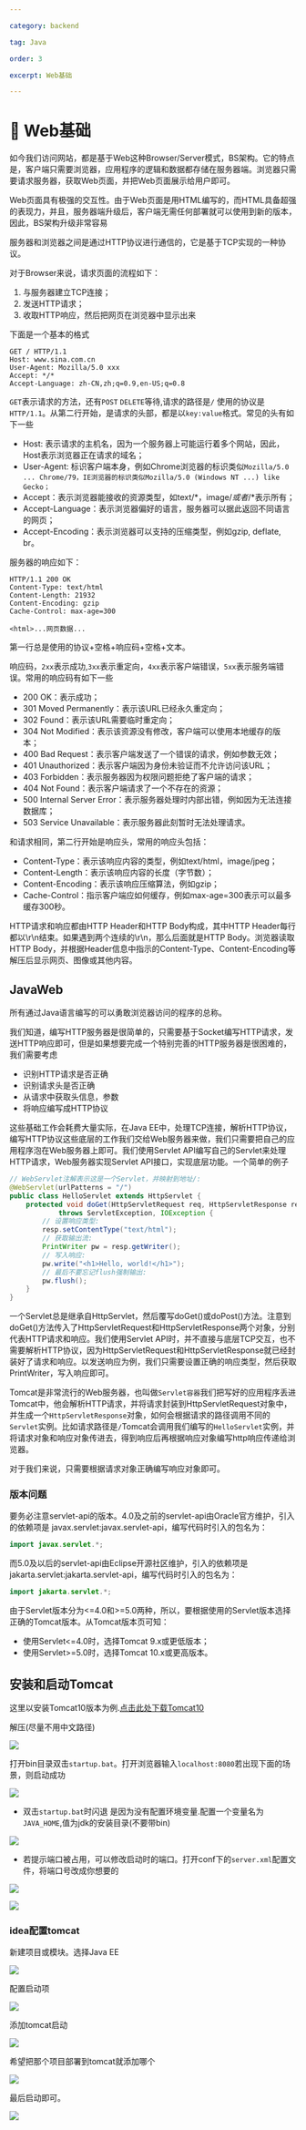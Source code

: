 ```yaml
---

category: backend

tag: Java

order: 3

excerpt: Web基础

---
```

# :frog: Web基础

如今我们访问网站，都是基于Web这种Browser/Server模式，BS架构。它的特点是，客户端只需要浏览器，应用程序的逻辑和数据都存储在服务器端。浏览器只需要请求服务器，获取Web页面，并把Web页面展示给用户即可。

Web页面具有极强的交互性。由于Web页面是用HTML编写的，而HTML具备超强的表现力，并且，服务器端升级后，客户端无需任何部署就可以使用到新的版本，因此，BS架构升级非常容易

服务器和浏览器之间是通过HTTP协议进行通信的，它是基于TCP实现的一种协议。

对于Browser来说，请求页面的流程如下：

1. 与服务器建立TCP连接；
2. 发送HTTP请求；
3. 收取HTTP响应，然后把网页在浏览器中显示出来

下面是一个基本的格式
```
GET / HTTP/1.1
Host: www.sina.com.cn
User-Agent: Mozilla/5.0 xxx
Accept: */*
Accept-Language: zh-CN,zh;q=0.9,en-US;q=0.8
```

`GET`表示请求的方法，还有`POST` `DELETE`等待,请求的路径是`/` 使用的协议是`HTTP/1.1`。从第二行开始，是请求的头部，都是以`key:value`格式。常见的头有如下一些
- Host: 表示请求的主机名，因为一个服务器上可能运行着多个网站，因此，Host表示浏览器正在请求的域名；
- User-Agent: 标识客户端本身，例如Chrome浏览器的标识类似`Mozilla/5.0 ... Chrome/79，IE浏览器的标识类似Mozilla/5.0 (Windows NT ...) like Gecko；`
- Accept：表示浏览器能接收的资源类型，如text/*，image/*或者*/*表示所有；
- Accept-Language：表示浏览器偏好的语言，服务器可以据此返回不同语言的网页；
- Accept-Encoding：表示浏览器可以支持的压缩类型，例如gzip, deflate, br。

服务器的响应如下：
```
HTTP/1.1 200 OK
Content-Type: text/html
Content-Length: 21932
Content-Encoding: gzip
Cache-Control: max-age=300

<html>...网页数据...
```

第一行总是使用的协议+空格+响应码+空格+文本。

响应码，`2xx`表示成功,`3xx`表示重定向，`4xx`表示客户端错误，`5xx`表示服务端错误。常用的响应码有如下一些
- 200 OK：表示成功；
- 301 Moved Permanently：表示该URL已经永久重定向；
- 302 Found：表示该URL需要临时重定向；
- 304 Not Modified：表示该资源没有修改，客户端可以使用本地缓存的版本；
- 400 Bad Request：表示客户端发送了一个错误的请求，例如参数无效；
- 401 Unauthorized：表示客户端因为身份未验证而不允许访问该URL；
- 403 Forbidden：表示服务器因为权限问题拒绝了客户端的请求；
- 404 Not Found：表示客户端请求了一个不存在的资源；
- 500 Internal Server Error：表示服务器处理时内部出错，例如因为无法连接数据库；
- 503 Service Unavailable：表示服务器此刻暂时无法处理请求。

和请求相同，第二行开始是响应头，常用的响应头包括：
- Content-Type：表示该响应内容的类型，例如text/html，image/jpeg；
- Content-Length：表示该响应内容的长度（字节数）；
- Content-Encoding：表示该响应压缩算法，例如gzip；
- Cache-Control：指示客户端应如何缓存，例如max-age=300表示可以最多缓存300秒。

HTTP请求和响应都由HTTP Header和HTTP Body构成，其中HTTP Header每行都以\r\n结束。如果遇到两个连续的\r\n，那么后面就是HTTP Body。浏览器读取HTTP Body，并根据Header信息中指示的Content-Type、Content-Encoding等解压后显示网页、图像或其他内容。

## JavaWeb

所有通过Java语言编写的可以勇敢浏览器访问的程序的总称。

我们知道，编写HTTP服务器是很简单的，只需要基于Socket编写HTTP请求，发送HTTP响应即可，但是如果想要完成一个特别完善的HTTP服务器是很困难的，我们需要考虑
- 识别HTTP请求是否正确
- 识别请求头是否正确
- 从请求中获取头信息，参数
- 将响应编写成HTTP协议

这些基础工作会耗费大量实际，在Java EE中，处理TCP连接，解析HTTP协议，编写HTTP协议这些底层的工作我们交给Web服务器来做，我们只需要把自己的应用程序泡在Web服务器上即可。我们使用Servlet API编写自己的Servlet来处理HTTP请求，Web服务器实现Servlet API接口，实现底层功能。一个简单的例子
```java
// WebServlet注解表示这是一个Servlet，并映射到地址/:
@WebServlet(urlPatterns = "/")
public class HelloServlet extends HttpServlet {
    protected void doGet(HttpServletRequest req, HttpServletResponse resp)
            throws ServletException, IOException {
        // 设置响应类型:
        resp.setContentType("text/html");
        // 获取输出流:
        PrintWriter pw = resp.getWriter();
        // 写入响应:
        pw.write("<h1>Hello, world!</h1>");
        // 最后不要忘记flush强制输出:
        pw.flush();
    }
}
```

一个Servlet总是继承自HttpServlet，然后覆写doGet()或doPost()方法。注意到doGet()方法传入了HttpServletRequest和HttpServletResponse两个对象，分别代表HTTP请求和响应。我们使用Servlet API时，并不直接与底层TCP交互，也不需要解析HTTP协议，因为HttpServletRequest和HttpServletResponse就已经封装好了请求和响应。以发送响应为例，我们只需要设置正确的响应类型，然后获取PrintWriter，写入响应即可。

Tomcat是非常流行的Web服务器，也叫做`Servlet容器`我们把写好的应用程序丢进Tomcat中，他会解析HTTP请求，并将请求封装到HttpServletRequest对象中，并生成一个`HttpServletResponse`对象，如何会根据请求的路径调用不同的`Servlet`实例。比如请求路径是`/`Tomcat会调用我们编写的`HelloServlet`实例，并将请求对象和响应对象传进去，得到响应后再根据响应对象编写http响应传递给浏览器。

对于我们来说，只需要根据请求对象正确编写响应对象即可。

### 版本问题
要务必注意servlet-api的版本。4.0及之前的servlet-api由Oracle官方维护，引入的依赖项是
javax.servlet:javax.servlet-api，编写代码时引入的包名为：
```java
import javax.servlet.*;
```
而5.0及以后的servlet-api由Eclipse开源社区维护，引入的依赖项是jakarta.servlet:jakarta.servlet-api，编写代码时引入的包名为：
```java
import jakarta.servlet.*;
```
由于Servlet版本分为<=4.0和>=5.0两种，所以，要根据使用的Servlet版本选择正确的Tomcat版本。从Tomcat版本页可知：

- 使用Servlet<=4.0时，选择Tomcat 9.x或更低版本；
- 使用Servlet>=5.0时，选择Tomcat 10.x或更高版本。

## 安装和启动Tomcat
这里以安装Tomcat10版本为例.[点击此处下载Tomcat10](https://tomcat.apache.org/download-10.cgi)

解压(尽量不用中文路径)

![](/backend/26.png)

打开bin目录双击`startup.bat`。打开浏览器输入`localhost:8080`若出现下面的场景，则启动成功

![](/backend/27.png)

- 双击`startup.bat`时闪退  是因为没有配置环境变量.配置一个变量名为`JAVA_HOME`,值为jdk的安装目录(不要带bin)

![](/backend/28.png)

- 若提示端口被占用，可以修改启动时的端口。打开conf下的`server.xml`配置文件，将端口号改成你想要的

![](/backend/29.png)

![](/backend/30.png)

### idea配置tomcat

新建项目或模块。选择Java EE

![](/backend/31.png)

配置启动项

![](/backend/32.png)

添加tomcat启动

![](/backend/33.png)

希望把那个项目部署到tomcat就添加哪个

![](/backend/34.png)

最后启动即可。

![](/backend/35.png)
